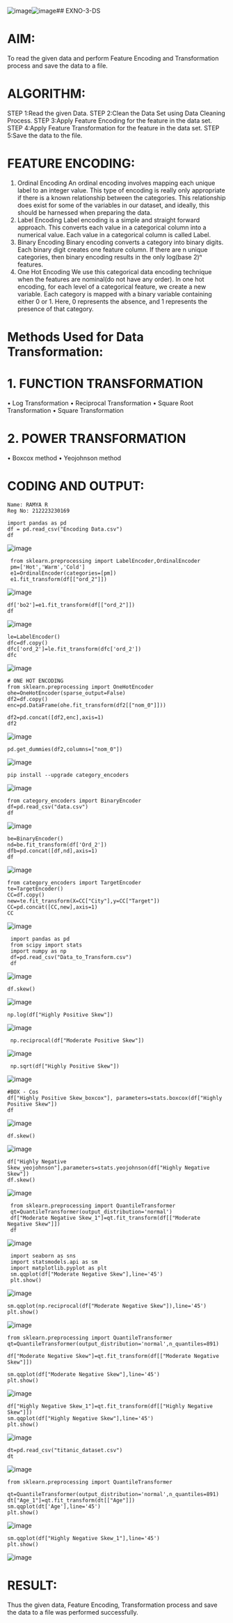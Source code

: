 ![image](https://github.com/user-attachments/assets/e7b33845-e1d6-4eca-9291-c21d204c8618)![image](https://github.com/user-attachments/assets/ece5e5b4-46fe-4973-9d4c-6ff65a84092b)## EXNO-3-DS

# AIM:
To read the given data and perform Feature Encoding and Transformation process and save the data to a file.

# ALGORITHM:
STEP 1:Read the given Data.
STEP 2:Clean the Data Set using Data Cleaning Process.
STEP 3:Apply Feature Encoding for the feature in the data set.
STEP 4:Apply Feature Transformation for the feature in the data set.
STEP 5:Save the data to the file.

# FEATURE ENCODING:
1. Ordinal Encoding
An ordinal encoding involves mapping each unique label to an integer value. This type of encoding is really only appropriate if there is a known relationship between the categories. This relationship does exist for some of the variables in our dataset, and ideally, this should be harnessed when preparing the data.
2. Label Encoding
Label encoding is a simple and straight forward approach. This converts each value in a categorical column into a numerical value. Each value in a categorical column is called Label.
3. Binary Encoding
Binary encoding converts a category into binary digits. Each binary digit creates one feature column. If there are n unique categories, then binary encoding results in the only log(base 2)ⁿ features.
4. One Hot Encoding
We use this categorical data encoding technique when the features are nominal(do not have any order). In one hot encoding, for each level of a categorical feature, we create a new variable. Each category is mapped with a binary variable containing either 0 or 1. Here, 0 represents the absence, and 1 represents the presence of that category.

# Methods Used for Data Transformation:
  # 1. FUNCTION TRANSFORMATION
• Log Transformation
• Reciprocal Transformation
• Square Root Transformation
• Square Transformation
  # 2. POWER TRANSFORMATION
• Boxcox method
• Yeojohnson method

# CODING AND OUTPUT:
```
Name: RAMYA R
Reg No: 212223230169
```

```
import pandas as pd
df = pd.read_csv("Encoding Data.csv")
df
```

![image](https://github.com/user-attachments/assets/475a52c6-b681-4229-a508-6a4de86418f2)

```
 from sklearn.preprocessing import LabelEncoder,OrdinalEncoder
 pm=['Hot','Warm','Cold']
 e1=OrdinalEncoder(categories=[pm])
 e1.fit_transform(df[["ord_2"]])
```

![image](https://github.com/user-attachments/assets/ddb1f7a9-153a-4aea-8e84-b986471376af)

```
df['bo2']=e1.fit_transform(df[["ord_2"]])
df
```

![image](https://github.com/user-attachments/assets/a67dddc4-72ff-4f27-8f53-88c82b29a205)

```
le=LabelEncoder()
dfc=df.copy()
dfc['ord_2']=le.fit_transform(dfc['ord_2'])
dfc
```

![image](https://github.com/user-attachments/assets/aaa538ee-12ad-43b5-80f0-cc6ffe3a814d)

```
# ONE HOT ENCODING
from sklearn.preprocessing import OneHotEncoder
ohe=OneHotEncoder(sparse_output=False)
df2=df.copy()
enc=pd.DataFrame(ohe.fit_transform(df2[["nom_0"]]))
```

```
df2=pd.concat([df2,enc],axis=1)
df2
```

![image](https://github.com/user-attachments/assets/11f997e1-93d3-4b62-8f62-62c9712cc51f)

```
pd.get_dummies(df2,columns=["nom_0"])
```

![image](https://github.com/user-attachments/assets/ea1c12e8-722f-4cd6-99b6-b3a87445983e)

```
pip install --upgrade category_encoders
```

![image](https://github.com/user-attachments/assets/8562b7d2-82e3-4e57-ba68-1a5c43c054fa)

```
from category_encoders import BinaryEncoder
df=pd.read_csv("data.csv")
df
```

![image](https://github.com/user-attachments/assets/245d72d9-ea19-4ae1-865e-f39a8fb2a81f)

```
be=BinaryEncoder()
nd=be.fit_transform(df['Ord_2'])
dfb=pd.concat([df,nd],axis=1)
df
```

![image](https://github.com/user-attachments/assets/14dfa824-f337-49e7-8d2c-9a54e822cfdb)

```
from category_encoders import TargetEncoder
te=TargetEncoder()
CC=df.copy()
new=te.fit_transform(X=CC["City"],y=CC["Target"])
CC=pd.concat([CC,new],axis=1)
CC
```

![image](https://github.com/user-attachments/assets/dbe26520-9a9f-4a82-9112-7751631078f6)

```
 import pandas as pd
 from scipy import stats
 import numpy as np
 df=pd.read_csv("Data_to_Transform.csv")
 df
```

![image](https://github.com/user-attachments/assets/03da2a0f-688c-4ab7-b726-b1bbcb90b8ed)

```
df.skew()
```

![image](https://github.com/user-attachments/assets/64b6129c-a312-41a6-907a-7df381f0ac52)

```
np.log(df["Highly Positive Skew"])
```

![image](https://github.com/user-attachments/assets/7df21295-cfa8-4fc3-8c40-2e3fac314e49)

```
 np.reciprocal(df["Moderate Positive Skew"])
```

![image](https://github.com/user-attachments/assets/c7cd77ac-a518-4ab9-a10b-b9a15113e6e5)

```
 np.sqrt(df["Highly Positive Skew"])
```

![image](https://github.com/user-attachments/assets/d9bc200b-59dc-4ab7-ab9b-14788a47d8ee)

```
#BOX - Cos
df["Highly Positive Skew_boxcox"], parameters=stats.boxcox(df["Highly Positive Skew"])
df
```

![image](https://github.com/user-attachments/assets/3f5e2cfc-87a0-4eac-909b-8735edb5b7ea)

```
df.skew()
```

![image](https://github.com/user-attachments/assets/264306b6-45c8-49fa-91d0-a8cf6708811d)

```
df["Highly Negative Skew_yeojohnson"],parameters=stats.yeojohnson(df["Highly Negative Skew"])
df.skew()
```

![image](https://github.com/user-attachments/assets/c61ea310-a704-4282-8f47-8f87f2446bf4)

```
 from sklearn.preprocessing import QuantileTransformer
 qt=QuantileTransformer(output_distribution='normal')
 df["Moderate Negative Skew_1"]=qt.fit_transform(df[["Moderate Negative Skew"]])
 df
```

![image](https://github.com/user-attachments/assets/63860ec8-3c67-4cf1-a5ab-571be236b5b6)

```
 import seaborn as sns
 import statsmodels.api as sm
 import matplotlib.pyplot as plt
 sm.qqplot(df["Moderate Negative Skew"],line='45')
 plt.show()
```

![image](https://github.com/user-attachments/assets/48fd034f-0aa5-4a5e-a7b7-84a070335490)

```
sm.qqplot(np.reciprocal(df["Moderate Negative Skew"]),line='45')
plt.show()
```

![image](https://github.com/user-attachments/assets/eb5def21-0711-4572-ba81-c5c442067b2a)

```
from sklearn.preprocessing import QuantileTransformer
qt=QuantileTransformer(output_distribution='normal',n_quantiles=891)

df["Moderate Negative Skew"]=qt.fit_transform(df[["Moderate Negative Skew"]])

sm.qqplot(df["Moderate Negative Skew"],line='45')
plt.show()
```

![image](https://github.com/user-attachments/assets/046b8a9b-c919-4256-8d55-5e97fbfa5136)

```
df["Highly Negative Skew_1"]=qt.fit_transform(df[["Highly Negative Skew"]])
sm.qqplot(df["Highly Negative Skew"],line='45')
plt.show()
```

![image](https://github.com/user-attachments/assets/3d5f428d-2905-48e7-a4cc-049682f62a52)

```
dt=pd.read_csv("titanic_dataset.csv")
dt
```

![image](https://github.com/user-attachments/assets/4268c045-6fde-41f0-95ab-4b3f29c08263)

```
from sklearn.preprocessing import QuantileTransformer

qt=QuantileTransformer(output_distribution='normal',n_quantiles=891)
dt["Age_1"]=qt.fit_transform(dt[["Age"]])
sm.qqplot(dt['Age'],line='45') 
plt.show()
```

![image](https://github.com/user-attachments/assets/9d74ef94-ef1d-4394-b3d9-0a0bea00aa60)

```
sm.qqplot(df["Highly Negative Skew_1"],line='45')
plt.show()
```
![image](https://github.com/user-attachments/assets/3381b60d-788a-4c93-9112-886977683f70)

# RESULT:
Thus the given data, Feature Encoding, Transformation process and save the data to a file was performed successfully.
       
